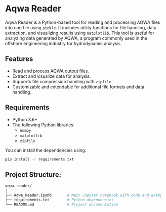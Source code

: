 # Aqwa Reader

Aqwa Reader is a Python-based tool for reading and processing AQWA files into one file using `pickle`. It includes utility functions for file handling, data extraction, and visualizing results using `matplotlib`. This tool is useful for analyzing data generated by AQWA, a program commonly used in the offshore engineering industry for hydrodynamic analysis.

## Features

- Read and process AQWA output files.
- Extract and visualize data for analysis.
- Supports file compression handling with `zipfile`.
- Customizable and extendable for additional file formats and data handling.

## Requirements

- Python 3.6+
- The following Python libraries:
  - `numpy`
  - `matplotlib`
  - `zipfile`
  
You can install the dependencies using:

```bash
pip install -r requirements.txt
```

## Project Structure:
```bash
aqwa-reader/
│
├── Aqwa_Reader.ipynb       # Main Jupyter notebook with code and examples
├── requirements.txt        # Python dependencies
└── README.md               # Project documentation
```
